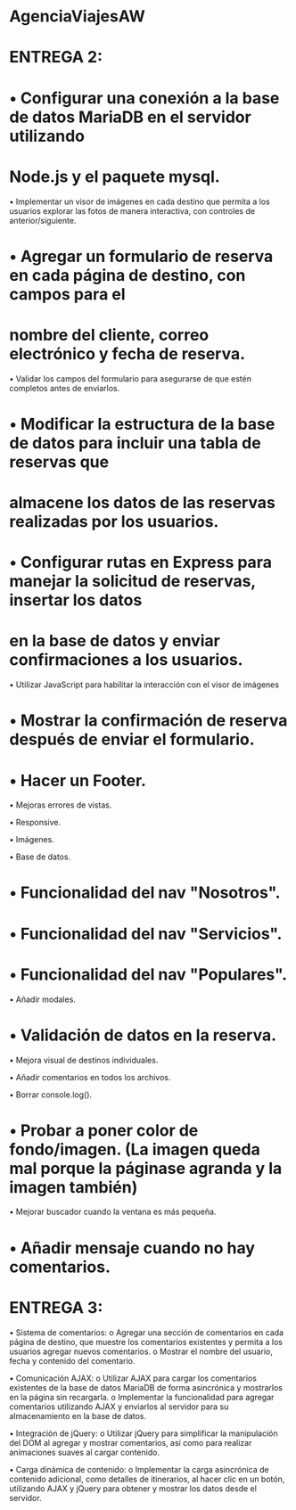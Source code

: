 # AgenciaViajesAW

# ENTREGA 2:

# • Configurar una conexión a la base de datos MariaDB en el servidor utilizando
# Node.js y el paquete mysql.  

• Implementar un visor de imágenes en cada destino que permita a los usuarios
explorar las fotos de manera interactiva, con controles de anterior/siguiente.

# • Agregar un formulario de reserva en cada página de destino, con campos para el
# nombre del cliente, correo electrónico y fecha de reserva.

• Validar los campos del formulario para asegurarse de que estén completos antes
de enviarlos.

# • Modificar la estructura de la base de datos para incluir una tabla de reservas que
# almacene los datos de las reservas realizadas por los usuarios.

# • Configurar rutas en Express para manejar la solicitud de reservas, insertar los datos
# en la base de datos y enviar confirmaciones a los usuarios.

• Utilizar JavaScript para habilitar la interacción con el visor de imágenes 

# • Mostrar la confirmación de reserva después de enviar el formulario.

# • Hacer un Footer.

• Mejoras errores de vistas.

• Responsive.

• Imágenes.

• Base de datos.

# • Funcionalidad del nav "Nosotros".

# • Funcionalidad del nav "Servicios".

# • Funcionalidad del nav "Populares".

• Añadir modales.

# • Validación de datos en la reserva.

• Mejora visual de destinos individuales.

• Añadir comentarios en todos los archivos.

• Borrar console.log().

# • Probar a poner color de fondo/imagen. (La imagen queda mal porque la páginase agranda y la imagen también)

• Mejorar buscador cuando la ventana es más pequeña.

# • Añadir mensaje cuando no hay comentarios.

# ENTREGA 3:
• Sistema de comentarios:
o Agregar una sección de comentarios en cada página de destino, que muestre los
comentarios existentes y permita a los usuarios agregar nuevos comentarios.
o Mostrar el nombre del usuario, fecha y contenido del comentario.

• Comunicación AJAX:
o Utilizar AJAX para cargar los comentarios existentes de la base de datos MariaDB
de forma asincrónica y mostrarlos en la página sin recargarla.
o Implementar la funcionalidad para agregar comentarios utilizando AJAX y enviarlos
al servidor para su almacenamiento en la base de datos.

• Integración de jQuery:
o Utilizar jQuery para simplificar la manipulación del DOM al agregar y mostrar
comentarios, así como para realizar animaciones suaves al cargar contenido.

• Carga dinámica de contenido:
o Implementar la carga asincrónica de contenido adicional, como detalles de
itinerarios, al hacer clic en un botón, utilizando AJAX y jQuery para obtener y
mostrar los datos desde el servidor.
